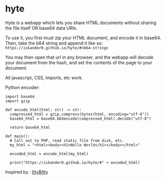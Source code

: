 # hyte

Hyte is a webapp which lets you share HTML documents without sharing the file itself OR base64 data URIs.

To use it, you first must zip your HTML document, and encode it in base64.
Then, take the b64 string and append it like so:
`https://iskander0.github.io/hyte/#<b64-string>`

You may then open that url in any browser, and the webapp will decode your document from the hash, and set the contents of the page to your document.

All javascript, CSS, imports, etc work.

Python encoder:

```
import base64
import gzip

def encode_html(html: str) -> str:
  compressed_html = gzip.compress(bytes(html, encoding="utf-8"))
  base64_html = base64.b64encode(compressed_html).decode("utf-8")

  return base64_html

def main():
  # Call out to PHP, read static file from disk, etc.
  my_html = "<html><body><h1>Hello World</h1></body></html>"

  encoded_html = encode_html(my_html)

  print("https://iskander0.github.io/hyte/#" + encoded_html)
```

Inspired by : [IttyBitty](https://itty.bitty.site/edit)
